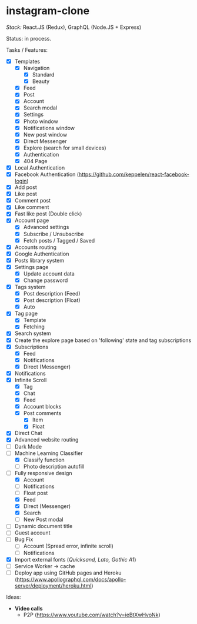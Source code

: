 # instagram-clone
_Stack:_ React.JS (Redux), GraphQL (Node.JS + Express)

Status: in process.

Tasks / Features:
- [x] Templates
  - [x] Navigation
    - [x] Standard
    - [x] Beauty
  - [x] Feed
  - [x] Post
  - [x] Account
  - [x] Search modal
  - [x] Settings
  - [x] Photo window
  - [x] Notifications window
  - [x] New post window
  - [x] Direct Messenger
  - [x] Explore (search for small devices)
  - [x] Authentication
  - [x] 404 Page
- [x] Local Authentication
- [x] Facebook Authentication (https://github.com/keppelen/react-facebook-login)
- [x] Add post
- [x] Like post
- [x] Comment post
- [x] Like comment
- [x] Fast like post (Double click)
- [x] Account page
  - [x] Advanced settings
  - [x] Subscribe / Unsubscribe
  - [x] Fetch posts / Tagged / Saved
- [x] Accounts routing
- [x] Google Authentication
- [x] Posts library system
- [x] Settings page
  - [x] Update account data
  - [x] Change password
- [x] Tags system
     - [x] Post description (Feed)
     - [x] Post description (Float)
   - [x] Auto
- [x] Tag page
  - [x] Template
  - [x] Fetching
- [x] Search system
- [x] Create the explore page based on 'following' state and tag subscriptions
- [x] Subscriptions
   - [x] Feed
   - [x] Notifications
   - [x] Direct (Messenger)
- [x] Notifications
- [x] Infinite Scroll
   - [x] Tag
   - [x] Chat
   - [x] Feed
   - [x] Account blocks
   - [x] Post comments
     - [x] Item
     - [x] Float
- [x] Direct Chat
- [x] Advanced website routing
- [ ] Dark Mode
- [ ] Machine Learning Classifier
  - [x] Classify function
  - [ ] Photo description autofill
- [ ] Fully responsive design
  - [x] Account
  - [ ] Notifications
  - [ ] Float post
  - [x] Feed
  - [x] Direct (Messenger)
  - [x] Search
  - [ ] New Post modal
- [ ] Dynamic document title
- [ ] Guest account
- [ ] Bug Fix
  - [ ] Account (Spread error, infinite scroll)
  - [ ] Notifications
- [x] Import external fonts (_Quicksand, Lato, Gothic A1_)
- [ ] Service Worker -> cache
- [ ] Deploy app using GitHub pages and Heroku (https://www.apollographql.com/docs/apollo-server/deployment/heroku.html)

Ideas:
- **Video calls**
  - P2P (https://www.youtube.com/watch?v=ieBtXwHvoNk)


